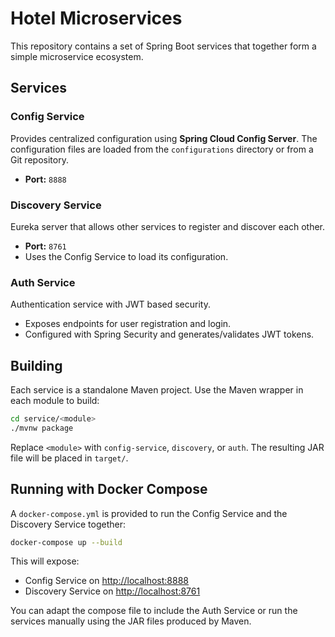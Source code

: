 # Hotel Microservices

This repository contains a set of Spring Boot services that together form a simple microservice ecosystem.

## Services

### Config Service
Provides centralized configuration using **Spring Cloud Config Server**. The configuration files are loaded from the `configurations` directory or from a Git repository.
- **Port:** `8888`

### Discovery Service
Eureka server that allows other services to register and discover each other.
- **Port:** `8761`
- Uses the Config Service to load its configuration.

### Auth Service
Authentication service with JWT based security.
- Exposes endpoints for user registration and login.
- Configured with Spring Security and generates/validates JWT tokens.

## Building
Each service is a standalone Maven project.
Use the Maven wrapper in each module to build:

```bash
cd service/<module>
./mvnw package
```

Replace `<module>` with `config-service`, `discovery`, or `auth`.
The resulting JAR file will be placed in `target/`.

## Running with Docker Compose
A `docker-compose.yml` is provided to run the Config Service and the Discovery Service together:

```bash
docker-compose up --build
```

This will expose:
- Config Service on [http://localhost:8888](http://localhost:8888)
- Discovery Service on [http://localhost:8761](http://localhost:8761)

You can adapt the compose file to include the Auth Service or run the services manually using the JAR files produced by Maven.

